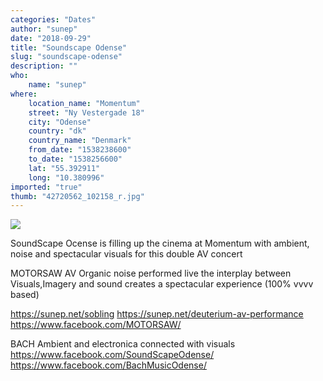 ```yaml
---
categories: "Dates"
author: "sunep"
date: "2018-09-29"
title: "Soundscape Odense"
slug: "soundscape-odense"
description: ""
who: 
    name: "sunep"
where: 
    location_name: "Momentum"
    street: "Ny Vestergade 18"
    city: "Odense"
    country: "dk"
    country_name: "Denmark"
    from_date: "1538238600"
    to_date: "1538256600"
    lat: "55.392911"
    long: "10.380996"
imported: "true"
thumb: "42720562_102158_r.jpg"
---
```



![](42720562_102158_r.jpg) 

SoundScape Ocense is filling up the cinema at Momentum with ambient, noise and spectacular visuals for this double AV concert

MOTORSAW AV
Organic noise performed live the interplay between Visuals,Imagery and sound creates a spectacular experience (100% vvvv based)

https://sunep.net/sobling 
https://sunep.net/deuterium-av-performance
https://www.facebook.com/MOTORSAW/

BACH
Ambient and electronica connected with visuals
https://www.facebook.com/SoundScapeOdense/
https://www.facebook.com/BachMusicOdense/